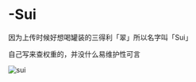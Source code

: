 # -Sui
因为上传时候好想喝罐装的三得利「翠」所以名字叫「Sui」

自己写来查权重的，并没什么易维护性可言

![sui](https://github.com/user-attachments/assets/ad455c18-8d1c-4dad-883b-4cd811e24e22)
